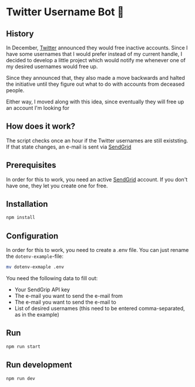# Twitter Username Bot 🤖

## History

In December, [Twitter](https://www.twitter.com) announced they would free inactive accounts. Since I have some usernames that I would prefer instead of my current handle, I decided to develop a little project which would notify me whenever one of my desired usernames would free up.

Since they announced that, they also made a move backwards and halted the initiative until they figure out what to do with accounts from deceased people.

Either way, I moved along with this idea, since eventually they will free up an account I'm looking for

## How does it work?

The script checks once an hour if the Twitter usernames are still existsting. If that state changes, an e-mail is sent via [SendGrid](https://sendgrid.com)

## Prerequisites

In order for this to work, you need an active [SendGrid](https://sendgrid.com) account. If you don't have one, they let you create one for free.

## Installation

```bash
npm install
```

## Configuration

In order for this to work, you need to create a .env file. You can just rename the `dotenv-example`-file:

```bash
mv dotenv-exmaple .env
```

You need the following data to fill out:
- Your SendGrip API key
- The e-mail you want to send the e-mail from
- The e-mail you want to send the e-mail to
- List of desired usernames (this need to be entered comma-separated, as in the example)

## Run
```bash
npm run start
```

## Run development
```bash
npm run dev
```